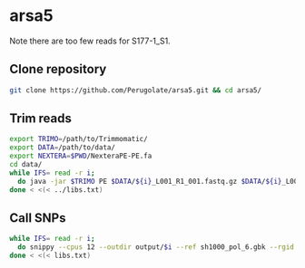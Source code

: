 # arsa5

Note there are too few reads for S177-1_S1.

## Clone repository

```sh
git clone https://github.com/Perugolate/arsa5.git && cd arsa5/
```

## Trim reads

```sh
export TRIMO=/path/to/Trimmomatic/
export DATA=/path/to/data/
export NEXTERA=$PWD/NexteraPE-PE.fa
cd data/
while IFS= read -r i;
  do java -jar $TRIMO PE $DATA/${i}_L001_R1_001.fastq.gz $DATA/${i}_L001_R2_001.fastq.gz ${i}_R1.fastq ${i}_R1_unpaired.fastq ${i}_R2.fastq ${i}_R2_unpaired.fastq ILLUMINACLIP:$NEXTERA:2:30:10:4:TRUE LEADING:3 TRAILING:3 SLIDINGWINDOW:4:25 MINLEN:36
done < <(< ../libs.txt)
```

## Call SNPs

```sh
while IFS= read -r i;
  do snippy --cpus 12 --outdir output/$i --ref sh1000_pol_6.gbk --rgid $i --prefix $i --pe1 data/${i}_R1.fastq --pe2 data/${i}_R2.fastq &> output/$i.log
done < <(< libs.txt)
```

